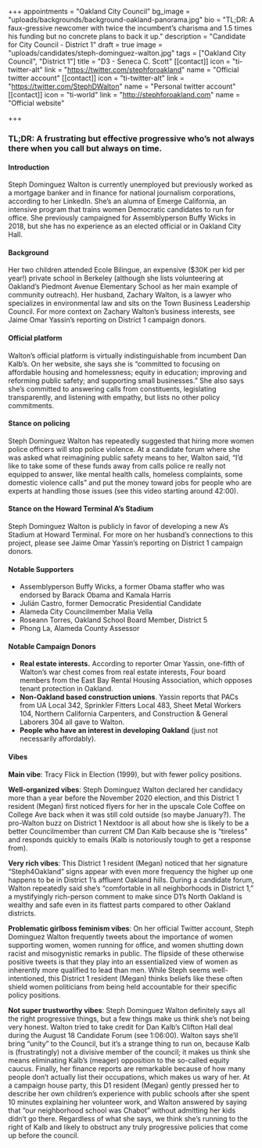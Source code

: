 +++
appointments = "Oakland City Council"
bg_image = "uploads/backgrounds/background-oakland-panorama.jpg"
bio = "TL;DR: A faux-gressive newcomer with twice the incumbent’s charisma and 1.5 times his funding but no concrete plans to back it up."
description = "Candidate for City Council - District 1"
draft = true
image = "uploads/candidates/steph-dominguez-walton.jpg"
tags = ["Oakland City Council", "District 1"]
title = "D3 - Seneca C. Scott"
[[contact]]
icon = "ti-twitter-alt"
link = "https://twitter.com/stephforoakland"
name = "Official twitter account"
[[contact]]
icon = "ti-twitter-alt"
link = "https://twitter.com/StephDWalton"
name = "Personal twitter account"
[[contact]]
icon = "ti-world"
link = "http://stephforoakland.com"
name = "Official website"

+++
### TL;DR: A frustrating but effective progressive who’s not always there when you call but always on time.


#### Introduction
Steph Dominguez Walton is currently unemployed but previously worked as a mortgage banker and in finance for national journalism corporations, according to her LinkedIn.  She’s an alumna of Emerge California, an intensive program that trains women Democratic candidates to run for office. She previously campaigned for Assemblyperson Buffy Wicks in 2018, but she has no experience as an elected official or in Oakland City Hall.

#### Background
Her two children attended Ecole Bilingue, an expensive ($30K per kid per year!) private school in Berkeley (although she lists volunteering at Oakland’s Piedmont Avenue Elementary School as her main example of community outreach). Her husband, Zachary Walton, is a lawyer who specializes in environmental law and sits on the Town Business Leadership Council. For more context on Zachary Walton’s business interests, see Jaime Omar Yassin’s reporting on District 1 campaign donors. 

#### Official platform
Walton’s official platform is virtually indistinguishable from incumbent Dan Kalb’s.
On her website, she says she is “committed to focusing on affordable housing and homelessness; equity in education; improving and reforming public safety; and supporting small businesses.” She also says she’s committed to answering calls from constituents, legislating transparently, and listening with empathy, but lists no other policy commitments. 

#### Stance on policing
Steph Dominguez Walton has repeatedly suggested that hiring more women police officers will stop police violence. At a candidate forum where she was asked what reimagining public safety means to her, Walton said, “I’d like to take some of these funds away from calls police re really not equipped to answer, like mental health calls, homeless complaints, some domestic violence calls” and put the money toward jobs for people who are experts at handling those issues (see this video starting around 42:00). 

#### Stance on the Howard Terminal A’s Stadium
Steph Dominguez Walton is publicly in favor of developing a new A’s Stadium at Howard Terminal. For more on her husband’s connections to this project, please see Jaime Omar Yassin’s reporting on District 1 campaign donors.  

#### Notable Supporters
- Assemblyperson Buffy Wicks, a former Obama staffer who was endorsed by Barack Obama and Kamala Harris
- Julián Castro, former Democratic Presidential Candidate
- Alameda City Councilmember Malia Vella
- Roseann Torres, Oakland School Board Member, District 5
- Phong La, Alameda County Assessor

#### Notable Campaign Donors
- **Real estate interests.** According to reporter Omar Yassin, one-fifth of Walton’s war chest comes from real estate interests,
Four board members from the East Bay Rental Housing Association, which opposes tenant protection in Oakland.
- **Non-Oakland based construction unions**. Yassin reports that PACs from UA Local 342, Sprinkler Fitters Local 483, Sheet Metal Workers 104, Northern California Carpenters, and Construction & General Laborers 304 all gave to Walton. 
- **People who have an interest in developing Oakland** (just not necessarily affordably). 


#### Vibes
**Main vibe**: Tracy Flick in Election (1999), but with fewer policy positions.

**Well-organized vibes**: Steph Dominguez Walton declared her candidacy more than a year before the November 2020 election, and this District 1 resident (Megan) first noticed flyers for her in the upscale Cole Coffee on College Ave back when it was still cold outside (so maybe January?). The pro-Walton buzz on District 1 Nextdoor is all about how she is likely to be a better Councilmember than current CM Dan Kalb because she is “tireless” and responds quickly to emails (Kalb is notoriously tough to get a response from).

**Very rich vibes**: This District 1 resident (Megan) noticed that her signature “Steph4Oakland” signs appear with even more frequency the higher up one happens to be in District 1’s affluent Oakland hills. During a candidate forum, Walton repeatedly said she’s “comfortable in all neighborhoods in District 1,” a mystifyingly rich-person comment to make since D1’s North Oakland is wealthy and safe even in its flattest parts compared to other Oakland districts. 

**Problematic girlboss feminism vibes**: On her official Twitter account, Steph Dominguez Walton frequently tweets about the importance of women supporting women, women running for office, and women shutting down racist and misogynistic remarks in public. The flipside of these otherwise positive tweets is that they play into an essentialized view of women as inherently more qualified to lead than men. While Steph seems well-intentioned, this District 1 resident (Megan) thinks beliefs like these often shield women politicians from being held accountable for their specific policy positions.

**Not super trustworthy vibes**: Steph Dominguez Walton definitely says all the right progressive things, but a few things make us think she’s not being very honest. Walton tried to take credit for Dan Kalb’s Clifton Hall deal during the August 18 Candidate Forum (see 1:06:00). Walton says she’ll bring “unity” to the Council, but it’s a strange thing to run on, because Kalb is (frustratingly) not a divisive member of the council; it makes us think she means eliminating Kalb’s (meager) opposition to the so-called equity caucus. Finally, her finance reports are remarkable because of how many people don’t actually list their occupations, which makes us wary of her. At a campaign house party, this D1 resident (Megan) gently pressed her to describe her own children’s experience with public schools after she spent 10 minutes explaining her volunteer work, and Walton answered by saying that “our neighborhood school was Chabot” without admitting her kids didn’t go there. Regardless of what she says, we think she’s running to the right of Kalb and likely to obstruct any truly progressive policies that come up before the council.
